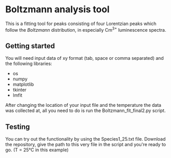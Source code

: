 # Boltzmann analysis tool
This is a fitting tool for peaks consisting of four Lorentzian peaks which follow the *Boltzmann* distribution,
in especially Cm<sup>3+</sup> luminescence spectra.
## Getting started
You will need input data of xy format (tab, space or comma separated) and the following libraries:
* os
* numpy
* matplotlib
* tkinter
* lmfit

After changing the location of your input file and the temperature the data was collected at,
all you need to do is run the Boltzmann_fit_final2.py script.
## Testing
You can try out the functionality by using the Species1_25.txt file. Download the repository,
give the path to this very file in the script and you're ready to go. (T = 25°C in this example)